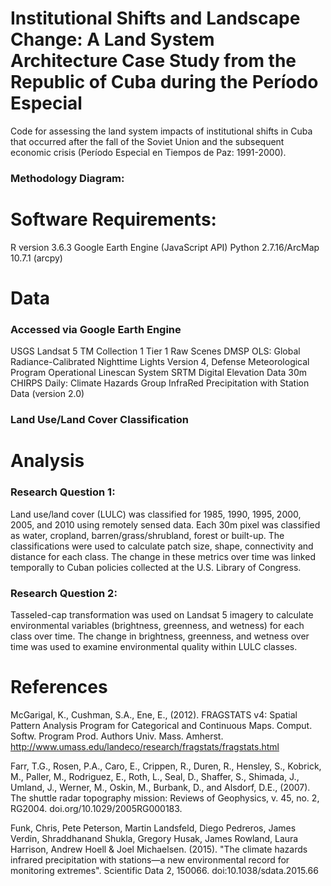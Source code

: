 # Institutional Shifts and Landscape Change: A Land System Architecture Case Study from the Republic of Cuba during the Período Especial
Code for assessing the land system impacts of institutional shifts in Cuba that occurred after the fall of the Soviet Union and the subsequent economic crisis (Período Especial en Tiempos de Paz: 1991-2000).

### Methodology Diagram:

# Software Requirements:
R version 3.6.3
Google Earth Engine (JavaScript API)
Python 2.7.16/ArcMap 10.7.1 (arcpy)

# Data

### Accessed via Google Earth Engine 
USGS Landsat 5 TM Collection 1 Tier 1 Raw Scenes
DMSP OLS: Global Radiance-Calibrated Nighttime Lights Version 4, Defense Meteorological Program Operational Linescan System
SRTM Digital Elevation Data 30m
CHIRPS Daily: Climate Hazards Group InfraRed Precipitation with Station Data (version 2.0)

### Land Use/Land Cover Classification

# Analysis

### Research Question 1:
Land use/land cover (LULC) was classified for 1985, 1990, 1995, 2000, 2005, and 2010 using remotely sensed data. Each 30m pixel was classified as water, cropland, barren/grass/shrubland, forest or built-up. The classifications were used to calculate patch size, shape, connectivity and distance for each class. The change in these metrics over time was linked temporally to Cuban policies collected at the U.S. Library of Congress.

### Research Question 2:
Tasseled-cap transformation was used on Landsat 5 imagery to calculate environmental variables (brightness, greenness, and wetness) for each class over time. The change in brightness, greenness, and wetness over time was used to examine environmental quality within LULC classes.

# References
McGarigal, K., Cushman, S.A., Ene, E., (2012). FRAGSTATS v4: Spatial Pattern Analysis Program for Categorical and Continuous Maps. Comput. Softw. Program Prod. Authors Univ. Mass. Amherst. http://www.umass.edu/landeco/research/fragstats/fragstats.html

Farr, T.G., Rosen, P.A., Caro, E., Crippen, R., Duren, R., Hensley, S., Kobrick, M., Paller, M., Rodriguez, E., Roth, L., Seal, D., Shaffer, S., Shimada, J., Umland, J., Werner, M., Oskin, M., Burbank, D., and Alsdorf, D.E., (2007). The shuttle radar topography mission: Reviews of Geophysics, v. 45, no. 2, RG2004. doi.org/10.1029/2005RG000183.

Funk, Chris, Pete Peterson, Martin Landsfeld, Diego Pedreros, James Verdin, Shraddhanand Shukla, Gregory Husak, James Rowland, Laura Harrison, Andrew Hoell & Joel Michaelsen. (2015). "The climate hazards infrared precipitation with stations—a new environmental record for monitoring extremes". Scientific Data 2, 150066. doi:10.1038/sdata.2015.66

